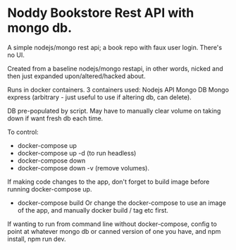 # Noddy Bookstore Rest API with mongo db.
A simple nodejs/mongo rest api; a book repo with faux user login. 
There's no UI. 

Created from a baseline nodejs/mongo restapi, in other words, nicked and then just expanded upon/altered/hacked about.

Runs in docker containers. 3 containers used:
Nodejs API
Mongo DB
Mongo express (arbitrary - just useful to use if altering db, can delete).

DB pre-populated by script.
May have to manually clear volume on taking down if want fresh db each time.

To control:
- docker-compose up
- docker-compose up -d (to run headless)
- docker-compose down
- docker-compose down -v (remove volumes).

If making code changes to the app, don't forget to build image before running docker-compose up.
- docker-compose build
Or change the docker-compose to use an image of the app, and manually docker build / tag etc first.

If wanting to run from command line without docker-compose, config to point at whatever mongo db or canned version of one you have, and npm install, npm run dev.
